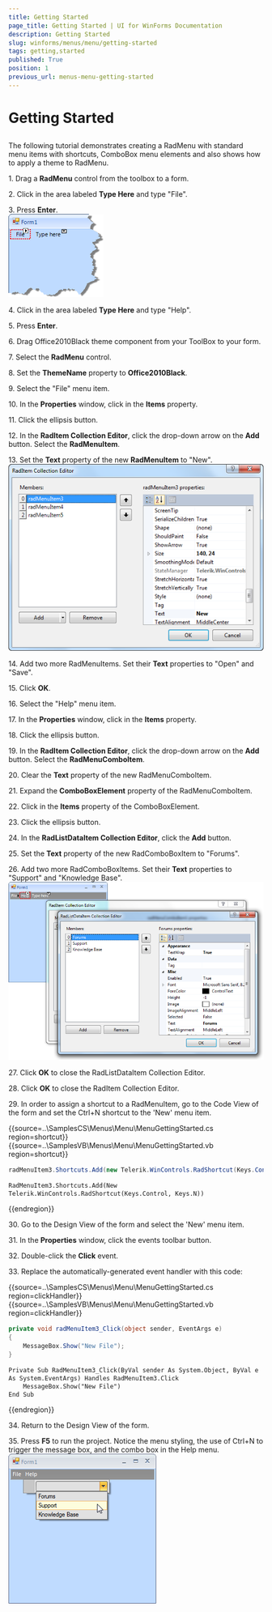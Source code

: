 ```yaml
---
title: Getting Started
page_title: Getting Started | UI for WinForms Documentation
description: Getting Started
slug: winforms/menus/menu/getting-started
tags: getting,started
published: True
position: 1
previous_url: menus-menu-getting-started
---
```


# Getting Started



## 

The following tutorial demonstrates creating a RadMenu with standard menu items with shortcuts, ComboBox menu elements and also shows how to apply a theme to RadMenu.

1\. Drag a __RadMenu__ control from the toolbox to a form.
            

2\. Click in the area labeled __Type Here__ and type "File".
              

3\. Press __Enter__.<br /> ![menus-menu-getting-started 001](images/menus-menu-getting-started001.png)

4\. Click in the area labeled __Type Here__ and type "Help".
            

5\. Press __Enter__.
            

6\. Drag Office2010Black theme component from your ToolBox to your form.
            

7\. Select the __RadMenu__ control.
            

8\. Set the __ThemeName__ property to __Office2010Black__.
            

9\. Select the "File" menu item.
            

10\. In the __Properties__ window, click in the __Items__ property.
            

11\. Click the ellipsis button.
            

12\. In the __RadItem Collection Editor__, click the drop-down arrow on the __Add__ button. Select the __RadMenuItem__.
            

13\. Set the __Text__ property of the new __RadMenuItem__ to "New".<br/>![menus-menu-getting-started 002](images/menus-menu-getting-started002.png)

14\. Add two more RadMenuItems. Set their __Text__ properties to "Open" and "Save".
            

15\. Click __OK__.
            

16\. Select the "Help" menu item.
            

17\. In the __Properties__ window, click in the __Items__ property.
            

18\. Click the ellipsis button.
            

19\. In the __RadItem Collection Editor__, click the drop-down arrow on the __Add__ button. Select the __RadMenuComboItem__.
            

20\. Clear the __Text__ property of the new RadMenuComboItem.
            

21\. Expand the __ComboBoxElement__ property of the RadMenuComboItem.
            

22\. Click in the __Items__ property of the ComboBoxElement.
            

23\. Click the ellipsis button.
            

24\. In the __RadListDataItem Collection Editor__, click the __Add__ button.
            

25\. Set the __Text__ property of the new RadComboBoxItem to "Forums".
 
26\. Add two more RadComboBoxItems. Set their __Text__ properties to "Support" and "Knowledge Base".<br/>![menus-menu-getting-started 003](images/menus-menu-getting-started003.png)

27\. Click __OK__ to close the RadListDataItem Collection Editor.
            

28\. Click __OK__ to close the RadItem Collection Editor.
            

29\. In order to assign a shortcut to a RadMenuItem, go to the Code View of the form and set the Ctrl+N shortcut to the 'New' menu item. 

{{source=..\SamplesCS\Menus\Menu\MenuGettingStarted.cs region=shortcut}} 
{{source=..\SamplesVB\Menus\Menu\MenuGettingStarted.vb region=shortcut}} 

````C#
radMenuItem3.Shortcuts.Add(new Telerik.WinControls.RadShortcut(Keys.Control, Keys.N));

````
````VB.NET
RadMenuItem3.Shortcuts.Add(New Telerik.WinControls.RadShortcut(Keys.Control, Keys.N))

````

{{endregion}} 

30\. Go to the Design View of the form and select the 'New' menu item.
            

31\. In the __Properties__ window, click the events toolbar button.
            

32\. Double-click the __Click__ event.
            

33\. Replace the automatically-generated event handler with this code:

{{source=..\SamplesCS\Menus\Menu\MenuGettingStarted.cs region=clickHandler}} 
{{source=..\SamplesVB\Menus\Menu\MenuGettingStarted.vb region=clickHandler}} 

````C#
private void radMenuItem3_Click(object sender, EventArgs e)
{
    MessageBox.Show("New File");
}

````
````VB.NET
Private Sub RadMenuItem3_Click(ByVal sender As System.Object, ByVal e As System.EventArgs) Handles RadMenuItem3.Click
    MessageBox.Show("New File")
End Sub

````

{{endregion}} 

34\. Return to the Design View of the form.

35\. Press __F5__ to run the project. Notice the menu styling, the use of Ctrl+N to trigger the message box, and the combo box in the Help menu. </br>![menus-menu-getting-started 004](images/menus-menu-getting-started004.png)
